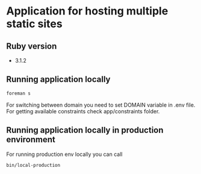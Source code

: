 # Application for hosting multiple static sites

## Ruby version

- 3.1.2

## Running application locally

```bash
foreman s
```

For switching between domain you need to set DOMAIN variable in .env file.
For getting available constraints check app/constraints folder.

## Running application locally in production environment

For running production env locally you can call

```bash
bin/local-production
```

